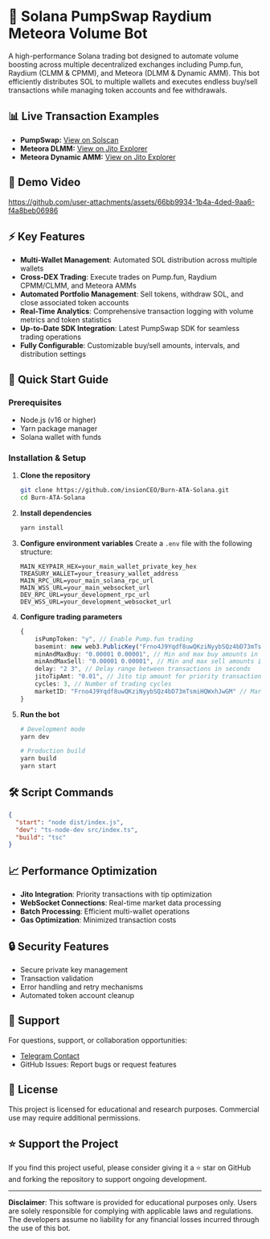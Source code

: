 # 🔄 Solana PumpSwap Raydium Meteora Volume Bot

A high-performance Solana trading bot designed to automate volume boosting across multiple decentralized exchanges including Pump.fun, Raydium (CLMM & CPMM), and Meteora (DLMM & Dynamic AMM). This bot efficiently distributes SOL to multiple wallets and executes endless buy/sell transactions while managing token accounts and fee withdrawals.

## 📊 Live Transaction Examples

- **PumpSwap:** [View on Solscan](https://solscan.io/tx/ZkEdGvHeu1tR2Agy1RvqcX9XST5YDRFbCPaqTo1kCgPbae7XuKh3qjYmLBbZC7KMHP9GvBadJYzVceBvCZhbhFk)
- **Meteora DLMM:** [View on Jito Explorer](https://explorer.jito.wtf/bundle/558eb9f86665cd3362f0dde7a847452370d0a5c100d6cf1276bc7469ee9728b0)
- **Meteora Dynamic AMM:** [View on Jito Explorer](https://explorer.jito.wtf/bundle/44b1e24a0fb2d2038582deef52a6c5834e9118835f07cc30d76453070e7cfaee)

## 🎥 Demo Video

https://github.com/user-attachments/assets/66bb9934-1b4a-4ded-9aa6-f4a8beb06986

## ⚡ Key Features

- **Multi-Wallet Management**: Automated SOL distribution across multiple wallets
- **Cross-DEX Trading**: Execute trades on Pump.fun, Raydium CPMM/CLMM, and Meteora AMMs
- **Automated Portfolio Management**: Sell tokens, withdraw SOL, and close associated token accounts
- **Real-Time Analytics**: Comprehensive transaction logging with volume metrics and token statistics
- **Up-to-Date SDK Integration**: Latest PumpSwap SDK for seamless trading operations
- **Fully Configurable**: Customizable buy/sell amounts, intervals, and distribution settings

## 🚀 Quick Start Guide

### Prerequisites

- Node.js (v16 or higher)
- Yarn package manager
- Solana wallet with funds

### Installation & Setup

1. **Clone the repository**
   ```bash
   git clone https://github.com/insionCEO/Burn-ATA-Solana.git
   cd Burn-ATA-Solana
   ```

2. **Install dependencies**
   ```bash
   yarn install
   ```

3. **Configure environment variables**
   Create a `.env` file with the following structure:
   ```env
   MAIN_KEYPAIR_HEX=your_main_wallet_private_key_hex
   TREASURY_WALLET=your_treasury_wallet_address
   MAIN_RPC_URL=your_main_solana_rpc_url
   MAIN_WSS_URL=your_main_websocket_url
   DEV_RPC_URL=your_development_rpc_url
   DEV_WSS_URL=your_development_websocket_url
   ```

4. **Configure trading parameters**
   ```typescript
   {
       isPumpToken: "y", // Enable Pump.fun trading
       basemint: new web3.PublicKey("Frno4J9Yqdf8uwQKziNyybSQz4bD73mTsmiHQWxhJwGM"),
       minAndMaxBuy: "0.00001 0.00001", // Min and max buy amounts in SOL
       minAndMaxSell: "0.00001 0.00001", // Min and max sell amounts in SOL
       delay: "2 3", // Delay range between transactions in seconds
       jitoTipAmt: "0.01", // Jito tip amount for priority transactions
       cycles: 3, // Number of trading cycles
       marketID: "Frno4J9Yqdf8uwQKziNyybSQz4bD73mTsmiHQWxhJwGM" // Market ID for trading
   }
   ```

5. **Run the bot**
   ```bash
   # Development mode
   yarn dev
   
   # Production build
   yarn build
   yarn start
   ```

## 🛠 Script Commands

```json
{
  "start": "node dist/index.js",
  "dev": "ts-node-dev src/index.ts",
  "build": "tsc"
}
```

## 📈 Performance Optimization

- **Jito Integration**: Priority transactions with tip optimization
- **WebSocket Connections**: Real-time market data processing
- **Batch Processing**: Efficient multi-wallet operations
- **Gas Optimization**: Minimized transaction costs

## 🔒 Security Features

- Secure private key management
- Transaction validation
- Error handling and retry mechanisms
- Automated token account cleanup

## 🤝 Support

For questions, support, or collaboration opportunities:

- [Telegram Contact](https://t.me/insionCEO)
- GitHub Issues: Report bugs or request features

## 📄 License

This project is licensed for educational and research purposes. Commercial use may require additional permissions.

## ⭐ Support the Project

If you find this project useful, please consider giving it a ⭐ star on GitHub and forking the repository to support ongoing development.

---

**Disclaimer**: This software is provided for educational purposes only. Users are solely responsible for complying with applicable laws and regulations. The developers assume no liability for any financial losses incurred through the use of this bot.
